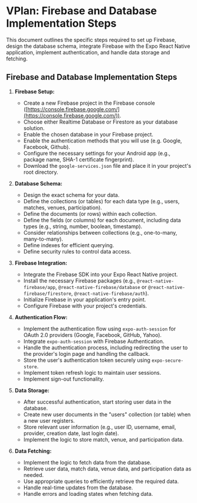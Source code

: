 # VPlan: Firebase and Database Implementation Steps

This document outlines the specific steps required to set up Firebase, design the database schema, integrate Firebase with the Expo React Native application, implement authentication, and handle data storage and fetching.

## Firebase and Database Implementation Steps

1.  **Firebase Setup:**

    - Create a new Firebase project in the Firebase console ([https://console.firebase.google.com/](https://console.firebase.google.com/)).
    - Choose either Realtime Database or Firestore as your database solution.
    - Enable the chosen database in your Firebase project.
    - Enable the authentication methods that you will use (e.g. Google, Facebook, Github).
    - Configure the necessary settings for your Android app (e.g., package name, SHA-1 certificate fingerprint).
    - Download the `google-services.json` file and place it in your project's root directory.

2.  **Database Schema:**

    - Design the exact schema for your data.
    - Define the collections (or tables) for each data type (e.g., users, matches, venues, participation).
    - Define the documents (or rows) within each collection.
    - Define the fields (or columns) for each document, including data types (e.g., string, number, boolean, timestamp).
    - Consider relationships between collections (e.g., one-to-many, many-to-many).
    - Define indexes for efficient querying.
    - Define security rules to control data access.

3.  **Firebase Integration:**

    - Integrate the Firebase SDK into your Expo React Native project.
    - Install the necessary Firebase packages (e.g., `@react-native-firebase/app`, `@react-native-firebase/database` or `@react-native-firebase/firestore`, `@react-native-firebase/auth`).
    - Initialize Firebase in your application's entry point.
    - Configure Firebase with your project's credentials.

4.  **Authentication Flow:**

    - Implement the authentication flow using `expo-auth-session` for OAuth 2.0 providers (Google, Facebook, GitHub, Yahoo).
    - Integrate `expo-auth-session` with Firebase Authentication.
    - Handle the authentication process, including redirecting the user to the provider's login page and handling the callback.
    - Store the user's authentication token securely using `expo-secure-store`.
    - Implement token refresh logic to maintain user sessions.
    - Implement sign-out functionality.

5.  **Data Storage:**

    - After successful authentication, start storing user data in the database.
    - Create new user documents in the "users" collection (or table) when a new user registers.
    - Store relevant user information (e.g., user ID, username, email, provider, creation date, last login date).
    - Implement the logic to store match, venue, and participation data.

6.  **Data Fetching:**
    - Implement the logic to fetch data from the database.
    - Retrieve user data, match data, venue data, and participation data as needed.
    - Use appropriate queries to efficiently retrieve the required data.
    - Handle real-time updates from the database.
    - Handle errors and loading states when fetching data.
